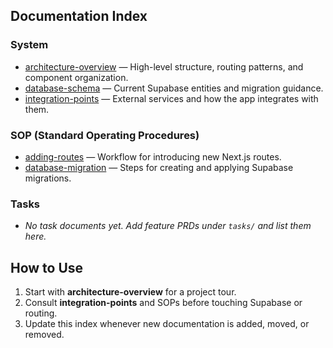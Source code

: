 ## Documentation Index

### System
- [architecture-overview](system/architecture-overview.md) — High-level structure, routing patterns, and component organization.
- [database-schema](system/database-schema.md) — Current Supabase entities and migration guidance.
- [integration-points](system/integration-points.md) — External services and how the app integrates with them.

### SOP (Standard Operating Procedures)
- [adding-routes](sop/adding-routes.md) — Workflow for introducing new Next.js routes.
- [database-migration](sop/database-migration.md) — Steps for creating and applying Supabase migrations.

### Tasks
- _No task documents yet. Add feature PRDs under `tasks/` and list them here._

## How to Use
1. Start with **architecture-overview** for a project tour.
2. Consult **integration-points** and SOPs before touching Supabase or routing.
3. Update this index whenever new documentation is added, moved, or removed.
